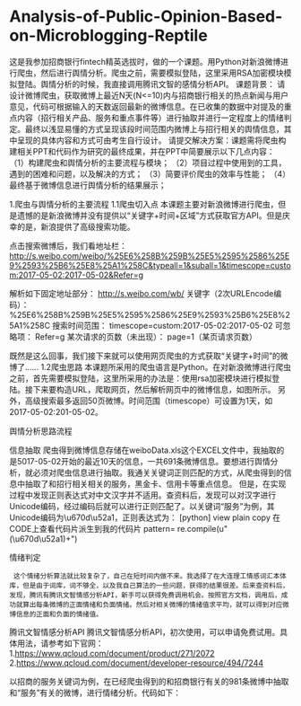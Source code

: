 # Analysis-of-Public-Opinion-Based-on-Microblogging-Reptile
这是我参加招商银行fintech精英选拔时，做的一个课题。用Python对新浪微博进行爬虫，然后进行舆情分析。爬虫之前，需要模拟登陆，这里采用RSA加密模块模拟登陆。舆情分析的时候，我直接调用腾讯文智的感情分析API。
课题背景： 请设计微博爬虫，获取微博上最近N天(N<=10)内与招商银行相关的热点新闻与用户意见，代码可根据输入的天数返回最新的微博信息。在已收集的数据中对提及的重点内容（招行相关产品、服务和重点事件等）进行抽取并进行一定程度上的情绪判定。最终以浅显易懂的方式呈现该段时间范围内微博上与招行相关的舆情信息，其中呈现的具体内容和方式可由考生自行设计。
请提交解决方案：课题需将爬虫构建相关PPT和代码作为研究的最终成果，并在PPT中简要展示以下几点内容：
（1）构建爬虫和舆情分析的主要流程与模块；
（2）项目过程中使用到的工具，遇到的困难和问题，以及解决的方式；
（3）简要评价爬虫的效率与性能；
（4）最终基于微博信息进行舆情分析的结果展示；

1.爬虫与舆情分析的主要流程
1.1爬虫切入点
本课题主要对新浪微博进行爬虫，但是遗憾的是新浪微博并没有提供以“关键字+时间+区域”方式获取官方API。但是庆幸的是，新浪提供了高级搜索功能。

           


点击搜索微博后，我们看地址栏：
http://s.weibo.com/weibo/%25E6%258B%259B%25E5%2595%2586%25E9%2593%25B6%25E8%25A1%258C&typeall=1&suball=1&timescope=custom:2017-05-02:2017-05-02&Refer=g

解析如下固定地址部分：      http://s.weibo.com/wb/
关键字（2次URLEncode编码）：  %25E6%258B%259B%25E5%2595%2586%25E9%2593%25B6%25E8%25A1%258C
搜索时间范围：           timescope=custom:2017-05-02:2017-05-02
可忽略项：             Refer=g
某次请求的页数（未出现）：  page=1（某页请求页数）

既然是这么回事，我们接下来就可以使用网页爬虫的方式获取“关键字+时间”的微博了……
1.2爬虫思路
本课题所采用的爬虫语言是Python。在对新浪微博进行爬虫之前，首先需要模拟登陆，这里所采用的办法是：使用rsa加密模块进行模拟登陆。接下来要构造URL，爬取网页，然后解析网页中的微博信息，如图所示。
另外，高级搜索最多返回50页微博。时间范围（timescope）可设置为1天，如2017-05-02:201-05-02。

舆情分析思路流程
                         
信息抽取
爬虫得到微博信息存储在weiboData.xls这个EXCEL文件中，我抽取的是5017-05-02开始的最近10天的信息，一共691条微博信息。要想进行舆情分析，就必须对爬虫信息进行抽取。我通关关键词正则匹配的方式，从爬虫得到的信息中抽取了和招行相关相关的服务，黑金卡、信用卡等重点信息。
但是，在实现过程中发现正则表达式对中文汉字并不适用。查资料后，发现可以对汉字进行Unicode编码，经过编码后就可以进行正则匹配了。以关键词“服务”为例，其Unicode编码为\u670d\u52a1，正则表达式为：
[python] view plain copy 在CODE上查看代码片派生到我的代码片
pattern= re.compile(u"(\u670d\u52a1)+")  


情绪判定

     这个情绪分析算法就比较复杂了，自己在短时间内做不来。我选择了在大连理工情感词汇本体库，但是由于词库，词不够全，以及我自己算法的一些问题，获得的结果很差。后来查资料后，发现，腾讯有腾讯文智情感分析API，新手可以获得免费调用机会。按照官方文档，调用后，成功就算出每条微博的正面情绪和负面情绪。然后对相关微博的情绪值求平均，就可以得到对应微博信息的正面和负面的情绪值。

腾讯文智情感分析API
    腾讯文智情感分析API，初次使用，可以申请免费试用。具体用法，请参考如下官网：
1.https://www.qcloud.com/document/product/271/2072
2.https://www.qcloud.com/document/developer-resource/494/7244


以招商的服务关键词为例，在已经爬虫得到的和招商银行有关的981条微博中抽取
和“服务”有关的微博，进行情绪分析。代码如下：
